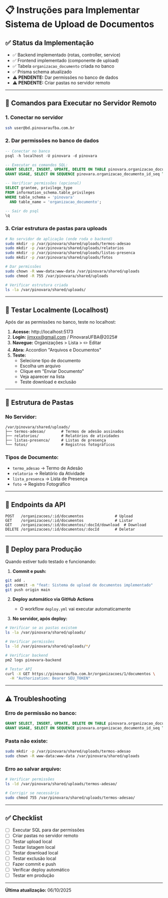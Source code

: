# 📋 Instruções para Implementar Sistema de Upload de Documentos

## ✅ Status da Implementação

- ✅ Backend implementado (rotas, controller, service)
- ✅ Frontend implementado (componente de upload)
- ✅ Tabela `organizacao_documento` criada no banco
- ✅ Prisma schema atualizado
- ⚠️ **PENDENTE:** Dar permissões no banco de dados
- ⚠️ **PENDENTE:** Criar pastas no servidor remoto

---

## 🔧 Comandos para Executar no Servidor Remoto

### 1. Conectar no servidor
```bash
ssh user@bd.pinovaraufba.com.br
```

### 2. Dar permissões no banco de dados
```sql
-- Conectar no banco
psql -h localhost -U pinovara -d pinovara

-- Executar os comandos SQL:
GRANT SELECT, INSERT, UPDATE, DELETE ON TABLE pinovara.organizacao_documento TO pinovara;
GRANT USAGE, SELECT ON SEQUENCE pinovara.organizacao_documento_id_seq TO pinovara;

-- Verificar permissões (opcional)
SELECT grantee, privilege_type 
FROM information_schema.table_privileges 
WHERE table_schema = 'pinovara' 
  AND table_name = 'organizacao_documento';

-- Sair do psql
\q
```

### 3. Criar estrutura de pastas para uploads
```bash
# No servidor de aplicação (onde roda o backend)
sudo mkdir -p /var/pinovara/shared/uploads/termos-adesao
sudo mkdir -p /var/pinovara/shared/uploads/relatorios
sudo mkdir -p /var/pinovara/shared/uploads/listas-presenca
sudo mkdir -p /var/pinovara/shared/uploads/fotos

# Dar permissões
sudo chown -R www-data:www-data /var/pinovara/shared/uploads
sudo chmod -R 755 /var/pinovara/shared/uploads

# Verificar estrutura criada
ls -la /var/pinovara/shared/uploads/
```

---

## 🧪 Testar Localmente (Localhost)

Após dar as permissões no banco, teste no localhost:

1. **Acesse:** http://localhost:5173
2. **Login:** jimxxx@gmail.com / PinovaraUFBA@2025#
3. **Navegue:** Organizações > Lista > ✏️ Editar
4. **Abra:** Accordion "Arquivos e Documentos"
5. **Teste:**
   - Selecione tipo de documento
   - Escolha um arquivo
   - Clique em "Enviar Documento"
   - Veja aparecer na lista
   - Teste download e exclusão

---

## 📁 Estrutura de Pastas

### No Servidor:
```
/var/pinovara/shared/uploads/
├── termos-adesao/       # Termos de adesão assinados
├── relatorios/          # Relatórios de atividades
├── listas-presenca/     # Listas de presença
└── fotos/               # Registros fotográficos
```

### Tipos de Documento:
- `termo_adesao` → Termo de Adesão
- `relatorio` → Relatório da Atividade
- `lista_presenca` → Lista de Presença
- `foto` → Registro Fotográfico

---

## 🔗 Endpoints da API

```
POST   /organizacoes/:id/documentos              # Upload
GET    /organizacoes/:id/documentos              # Listar
GET    /organizacoes/:id/documentos/:docId/download  # Download
DELETE /organizacoes/:id/documentos/:docId       # Deletar
```

---

## 🚀 Deploy para Produção

Quando estiver tudo testado e funcionando:

1. **Commit e push:**
```bash
git add .
git commit -m "feat: Sistema de upload de documentos implementado"
git push origin main
```

2. **Deploy automático via GitHub Actions**
   - O workflow `deploy.yml` vai executar automaticamente

3. **No servidor, após deploy:**
```bash
# Verificar se as pastas existem
ls -la /var/pinovara/shared/uploads/

# Verificar permissões
ls -ld /var/pinovara/shared/uploads/*/

# Verificar backend
pm2 logs pinovara-backend

# Testar API
curl -X GET https://pinovaraufba.com.br/organizacoes/1/documentos \
  -H "Authorization: Bearer SEU_TOKEN"
```

---

## ⚠️ Troubleshooting

### Erro de permissão no banco:
```sql
GRANT SELECT, INSERT, UPDATE, DELETE ON TABLE pinovara.organizacao_documento TO pinovara;
GRANT USAGE, SELECT ON SEQUENCE pinovara.organizacao_documento_id_seq TO pinovara;
```

### Pasta não existe:
```bash
sudo mkdir -p /var/pinovara/shared/uploads/termos-adesao
sudo chown -R www-data:www-data /var/pinovara/shared/uploads
```

### Erro ao salvar arquivo:
```bash
# Verificar permissões
ls -ld /var/pinovara/shared/uploads/termos-adesao/

# Corrigir se necessário
sudo chmod 755 /var/pinovara/shared/uploads/termos-adesao/
```

---

## ✅ Checklist

- [ ] Executar SQL para dar permissões
- [ ] Criar pastas no servidor remoto
- [ ] Testar upload local
- [ ] Testar listagem local
- [ ] Testar download local
- [ ] Testar exclusão local
- [ ] Fazer commit e push
- [ ] Verificar deploy automático
- [ ] Testar em produção

---

**Última atualização:** 06/10/2025


